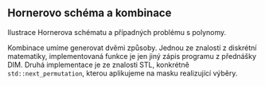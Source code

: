 ## Hornerovo schéma a kombinace

Ilustrace Hornerova schématu a případných problému s polynomy.

Kombinace umíme generovat dvěmi způsoby.
Jednou ze znalostí z diskrétní matematiky, implementovaná funkce je jen jiný zápis programu z přednášky DIM.
Druhá implementace je ze znalosti STL, konkrétně `std::next_permutation`, kterou aplikujeme na masku realizující výběry.